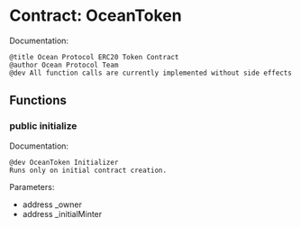 
# Contract: OceanToken

Documentation:
```
@title Ocean Protocol ERC20 Token Contract
@author Ocean Protocol Team
@dev All function calls are currently implemented without side effects
```

## Functions

### public initialize

Documentation:

```
@dev OceanToken Initializer
Runs only on initial contract creation.
```
Parameters:
* address _owner
* address _initialMinter
